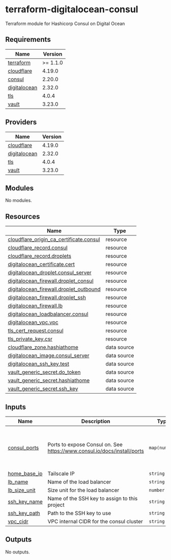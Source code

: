 # terraform-digitalocean-consul
Terraform module for Hashicorp Consul on Digital Ocean

<!-- BEGIN_TF_DOCS -->
## Requirements

| Name | Version |
|------|---------|
| <a name="requirement_terraform"></a> [terraform](#requirement\_terraform) | >= 1.1.0 |
| <a name="requirement_cloudflare"></a> [cloudflare](#requirement\_cloudflare) | 4.19.0 |
| <a name="requirement_consul"></a> [consul](#requirement\_consul) | 2.20.0 |
| <a name="requirement_digitalocean"></a> [digitalocean](#requirement\_digitalocean) | 2.32.0 |
| <a name="requirement_tls"></a> [tls](#requirement\_tls) | 4.0.4 |
| <a name="requirement_vault"></a> [vault](#requirement\_vault) | 3.23.0 |

## Providers

| Name | Version |
|------|---------|
| <a name="provider_cloudflare"></a> [cloudflare](#provider\_cloudflare) | 4.19.0 |
| <a name="provider_digitalocean"></a> [digitalocean](#provider\_digitalocean) | 2.32.0 |
| <a name="provider_tls"></a> [tls](#provider\_tls) | 4.0.4 |
| <a name="provider_vault"></a> [vault](#provider\_vault) | 3.23.0 |

## Modules

No modules.

## Resources

| Name | Type |
|------|------|
| [cloudflare_origin_ca_certificate.consul](https://registry.terraform.io/providers/cloudflare/cloudflare/4.19.0/docs/resources/origin_ca_certificate) | resource |
| [cloudflare_record.consul](https://registry.terraform.io/providers/cloudflare/cloudflare/4.19.0/docs/resources/record) | resource |
| [cloudflare_record.droplets](https://registry.terraform.io/providers/cloudflare/cloudflare/4.19.0/docs/resources/record) | resource |
| [digitalocean_certificate.cert](https://registry.terraform.io/providers/digitalocean/digitalocean/2.32.0/docs/resources/certificate) | resource |
| [digitalocean_droplet.consul_server](https://registry.terraform.io/providers/digitalocean/digitalocean/2.32.0/docs/resources/droplet) | resource |
| [digitalocean_firewall.droplet_consul](https://registry.terraform.io/providers/digitalocean/digitalocean/2.32.0/docs/resources/firewall) | resource |
| [digitalocean_firewall.droplet_outbound](https://registry.terraform.io/providers/digitalocean/digitalocean/2.32.0/docs/resources/firewall) | resource |
| [digitalocean_firewall.droplet_ssh](https://registry.terraform.io/providers/digitalocean/digitalocean/2.32.0/docs/resources/firewall) | resource |
| [digitalocean_firewall.lb](https://registry.terraform.io/providers/digitalocean/digitalocean/2.32.0/docs/resources/firewall) | resource |
| [digitalocean_loadbalancer.consul](https://registry.terraform.io/providers/digitalocean/digitalocean/2.32.0/docs/resources/loadbalancer) | resource |
| [digitalocean_vpc.vpc](https://registry.terraform.io/providers/digitalocean/digitalocean/2.32.0/docs/resources/vpc) | resource |
| [tls_cert_request.consul](https://registry.terraform.io/providers/hashicorp/tls/4.0.4/docs/resources/cert_request) | resource |
| [tls_private_key.csr](https://registry.terraform.io/providers/hashicorp/tls/4.0.4/docs/resources/private_key) | resource |
| [cloudflare_zone.hashiathome](https://registry.terraform.io/providers/cloudflare/cloudflare/4.19.0/docs/data-sources/zone) | data source |
| [digitalocean_image.consul_server](https://registry.terraform.io/providers/digitalocean/digitalocean/2.32.0/docs/data-sources/image) | data source |
| [digitalocean_ssh_key.test](https://registry.terraform.io/providers/digitalocean/digitalocean/2.32.0/docs/data-sources/ssh_key) | data source |
| [vault_generic_secret.do_token](https://registry.terraform.io/providers/hashicorp/vault/3.23.0/docs/data-sources/generic_secret) | data source |
| [vault_generic_secret.hashiathome](https://registry.terraform.io/providers/hashicorp/vault/3.23.0/docs/data-sources/generic_secret) | data source |
| [vault_generic_secret.ssh_key](https://registry.terraform.io/providers/hashicorp/vault/3.23.0/docs/data-sources/generic_secret) | data source |

## Inputs

| Name | Description | Type | Default | Required |
|------|-------------|------|---------|:--------:|
| <a name="input_consul_ports"></a> [consul\_ports](#input\_consul\_ports) | Ports to expose Consul on. See https://www.consul.io/docs/install/ports | `map(number)` | <pre>{<br>  "dns": 8600,<br>  "http": 8500,<br>  "serf-lan": 8301,<br>  "server": 8300<br>}</pre> | no |
| <a name="input_home_base_ip"></a> [home\_base\_ip](#input\_home\_base\_ip) | Tailscale IP | `string` | n/a | yes |
| <a name="input_lb_name"></a> [lb\_name](#input\_lb\_name) | Name of the load balancer | `string` | `"consul-lb"` | no |
| <a name="input_lb_size_unit"></a> [lb\_size\_unit](#input\_lb\_size\_unit) | Size unit for the load balancer | `number` | `1` | no |
| <a name="input_ssh_key_name"></a> [ssh\_key\_name](#input\_ssh\_key\_name) | Name of the SSH key to assign to this project | `string` | `"consul-key"` | no |
| <a name="input_ssh_key_path"></a> [ssh\_key\_path](#input\_ssh\_key\_path) | Path to the SSH key to use | `string` | `"~/.ssh/dokey.pub"` | no |
| <a name="input_vpc_cidr"></a> [vpc\_cidr](#input\_vpc\_cidr) | VPC internal CIDR for the consul cluster | `string` | `"10.10.20.0/24"` | no |

## Outputs

No outputs.
<!-- END_TF_DOCS -->